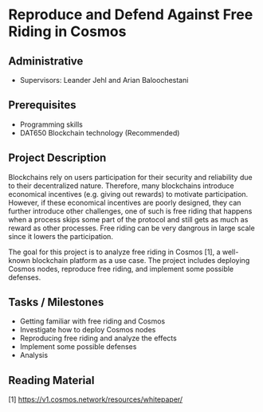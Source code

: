 # Reproduce and Defend Against Free Riding in Cosmos

## Administrative

- Supervisors: Leander Jehl and Arian Baloochestani

## Prerequisites

- Programming skills
- DAT650 Blockchain technology (Recommended) 

## Project Description

Blockchains rely on users participation for their security and reliability due to their decentralized nature. 
Therefore, many blockchains introduce economical incentives (e.g. giving out rewards) to motivate participation. 
However, if these economical incentives are poorly designed, they can further introduce other challenges, one of such is free riding that happens when a process skips some part of the protocol and still gets as much as reward as other processes. 
Free riding can be very dangrous in large scale since it lowers the participation.

The goal for this project is to analyze free riding in Cosmos [1], a well-known blockchain platform as a use case. 
The project includes deploying Cosmos nodes, reproduce free riding, and implement some possible defenses.

## Tasks / Milestones

- Getting familiar with free riding and Cosmos
- Investigate how to deploy Cosmos nodes 
- Reproducing free riding and analyze the effects
- Implement some possible defenses
- Analysis

## Reading Material

[1] <https://v1.cosmos.network/resources/whitepaper/>

